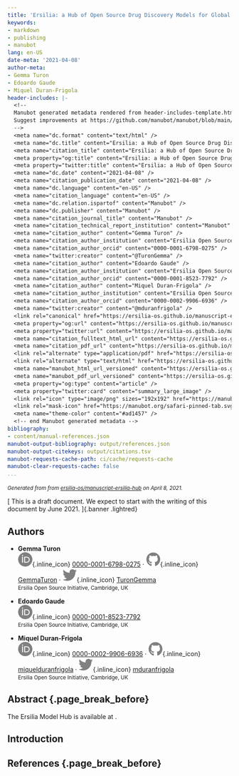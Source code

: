 ```yaml
---
title: 'Ersilia: a Hub of Open Source Drug Discovery Models for Global Health'
keywords:
- markdown
- publishing
- manubot
lang: en-US
date-meta: '2021-04-08'
author-meta:
- Gemma Turon
- Edoardo Gaude
- Miquel Duran-Frigola
header-includes: |-
  <!--
  Manubot generated metadata rendered from header-includes-template.html.
  Suggest improvements at https://github.com/manubot/manubot/blob/main/manubot/process/header-includes-template.html
  -->
  <meta name="dc.format" content="text/html" />
  <meta name="dc.title" content="Ersilia: a Hub of Open Source Drug Discovery Models for Global Health" />
  <meta name="citation_title" content="Ersilia: a Hub of Open Source Drug Discovery Models for Global Health" />
  <meta property="og:title" content="Ersilia: a Hub of Open Source Drug Discovery Models for Global Health" />
  <meta property="twitter:title" content="Ersilia: a Hub of Open Source Drug Discovery Models for Global Health" />
  <meta name="dc.date" content="2021-04-08" />
  <meta name="citation_publication_date" content="2021-04-08" />
  <meta name="dc.language" content="en-US" />
  <meta name="citation_language" content="en-US" />
  <meta name="dc.relation.ispartof" content="Manubot" />
  <meta name="dc.publisher" content="Manubot" />
  <meta name="citation_journal_title" content="Manubot" />
  <meta name="citation_technical_report_institution" content="Manubot" />
  <meta name="citation_author" content="Gemma Turon" />
  <meta name="citation_author_institution" content="Ersilia Open Source Initiative, Cambridge, UK" />
  <meta name="citation_author_orcid" content="0000-0001-6798-0275" />
  <meta name="twitter:creator" content="@TuronGemma" />
  <meta name="citation_author" content="Edoardo Gaude" />
  <meta name="citation_author_institution" content="Ersilia Open Source Initiative, Cambridge, UK" />
  <meta name="citation_author_orcid" content="0000-0001-8523-7792" />
  <meta name="citation_author" content="Miquel Duran-Frigola" />
  <meta name="citation_author_institution" content="Ersilia Open Source Initiative, Cambridge, UK" />
  <meta name="citation_author_orcid" content="0000-0002-9906-6936" />
  <meta name="twitter:creator" content="@mduranfrigola" />
  <link rel="canonical" href="https://ersilia-os.github.io/manuscript-ersilia-hub/" />
  <meta property="og:url" content="https://ersilia-os.github.io/manuscript-ersilia-hub/" />
  <meta property="twitter:url" content="https://ersilia-os.github.io/manuscript-ersilia-hub/" />
  <meta name="citation_fulltext_html_url" content="https://ersilia-os.github.io/manuscript-ersilia-hub/" />
  <meta name="citation_pdf_url" content="https://ersilia-os.github.io/manuscript-ersilia-hub/manuscript.pdf" />
  <link rel="alternate" type="application/pdf" href="https://ersilia-os.github.io/manuscript-ersilia-hub/manuscript.pdf" />
  <link rel="alternate" type="text/html" href="https://ersilia-os.github.io/manuscript-ersilia-hub/v/f5a4f2c149cc08f9971bf580ff528696fdd96a4a/" />
  <meta name="manubot_html_url_versioned" content="https://ersilia-os.github.io/manuscript-ersilia-hub/v/f5a4f2c149cc08f9971bf580ff528696fdd96a4a/" />
  <meta name="manubot_pdf_url_versioned" content="https://ersilia-os.github.io/manuscript-ersilia-hub/v/f5a4f2c149cc08f9971bf580ff528696fdd96a4a/manuscript.pdf" />
  <meta property="og:type" content="article" />
  <meta property="twitter:card" content="summary_large_image" />
  <link rel="icon" type="image/png" sizes="192x192" href="https://manubot.org/favicon-192x192.png" />
  <link rel="mask-icon" href="https://manubot.org/safari-pinned-tab.svg" color="#ad1457" />
  <meta name="theme-color" content="#ad1457" />
  <!-- end Manubot generated metadata -->
bibliography:
- content/manual-references.json
manubot-output-bibliography: output/references.json
manubot-output-citekeys: output/citations.tsv
manubot-requests-cache-path: ci/cache/requests-cache
manubot-clear-requests-cache: false
...
```







<small><em>
Generated from
from [ersilia-os/manuscript-ersilia-hub](https://github.com/ersilia-os/manuscript-ersilia-hub)
on April 8, 2021.
</em></small>

[ This is a draft document. We expect to start with the writing of this document by June 2021. ]{.banner .lightred}

## Authors



+ **Gemma Turon**<br>
    ![ORCID icon](images/orcid.svg){.inline_icon}
    [0000-0001-6798-0275](https://orcid.org/0000-0001-6798-0275)
    · ![GitHub icon](images/github.svg){.inline_icon}
    [GemmaTuron](https://github.com/GemmaTuron)
    · ![Twitter icon](images/twitter.svg){.inline_icon}
    [TuronGemma](https://twitter.com/TuronGemma)<br>
  <small>
     Ersilia Open Source Initiative, Cambridge, UK
  </small>

+ **Edoardo Gaude**<br>
    ![ORCID icon](images/orcid.svg){.inline_icon}
    [0000-0001-8523-7792](https://orcid.org/0000-0001-8523-7792)<br>
  <small>
     Ersilia Open Source Initiative, Cambridge, UK
  </small>

+ **Miquel Duran-Frigola**<br>
    ![ORCID icon](images/orcid.svg){.inline_icon}
    [0000-0002-9906-6936](https://orcid.org/0000-0002-9906-6936)
    · ![GitHub icon](images/github.svg){.inline_icon}
    [miquelduranfrigola](https://github.com/miquelduranfrigola)
    · ![Twitter icon](images/twitter.svg){.inline_icon}
    [mduranfrigola](https://twitter.com/mduranfrigola)<br>
  <small>
     Ersilia Open Source Initiative, Cambridge, UK
  </small>



## Abstract {.page_break_before}

The Ersilia Model Hub is available at [](https://ersilia.io/hub).


## Introduction










## References {.page_break_before}

<!-- Explicitly insert bibliography here -->
<div id="refs"></div>
